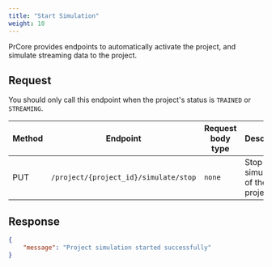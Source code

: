 ```yaml
---
title: "Start Simulation"
weight: 10
---
```


PrCore provides endpoints to automatically activate the project, and simulate streaming data to the project.

## Request

You should only call this endpoint when the project's status is `TRAINED`  or `STREAMING`.

| Method | Endpoint | Request body type | Description |
| ------ | -------- | ----------------- | ----------- |
| PUT | `/project/{project_id}/simulate/stop` | `none` | Stop the simulation of the project |

## Response

```json
{
    "message": "Project simulation started successfully"
}
```
